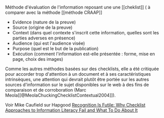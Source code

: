 Méthode d'évaluation de l'information reposant une une [[cheklist]] ( à comparer avec la méthode [[méthode CRAAP]]

- Evidence (nature de la preuve)
- Source (origine de la preuve)
- Context (dans quel contexte s'inscrit cette information, quelles sont les parties adverses en présence)
- Audience (qui est l'audience visée)
- Purpose (quel est le but de la publication)
- Exécution (comment l'information est-elle présentée : forme, mise en page, choix des images)

Comme les autres méthodes basées sur des checklists, elle a été critiquée pour accorder trop d'attention à un document et à ses caractéristiques intrinsèques, une attention qui devrait plutôt être portée sur les autres sources d'information sur le sujet disponibles sur le web à des fins de comparaison et de corroboration (Marc Meola[[@MeolaChuckingChecklistContextual2004]]). 

Voir Mike Caufield sur Hapgood [Recognition Is Futile: Why Checklist Approaches to Information Literacy Fail and What To Do About It](https://hapgood.us/2018/02/18/recognition-is-futile-why-checklist-approaches-to-information-literacy-fail-and-what-to-do-about-it/)